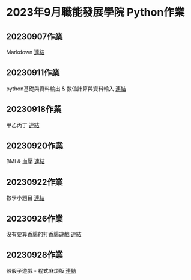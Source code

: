 # 2023年9月職能發展學院 Python作業
## 20230907作業
Markdown
[連結](./20230907作業/README.md)

## 20230911作業
python基礎與資料輸出 & 數值計算與資料輸入
[連結](./20230911作業/README.md)

## 20230918作業
甲乙丙丁
[連結](./20230918作業/README.md)

## 20230920作業
BMI & 血壓
[連結](./20230920作業/README.md)

## 20230922作業
數學小題目
[連結](./20230922作業/README.md)

## 20230926作業
沒有要算香腸的打香腸遊戲
[連結](./20230926作業/README.md)

## 20230928作業
骰骰子遊戲 - 程式麻煩版
[連結](./20230928作業/README.md)